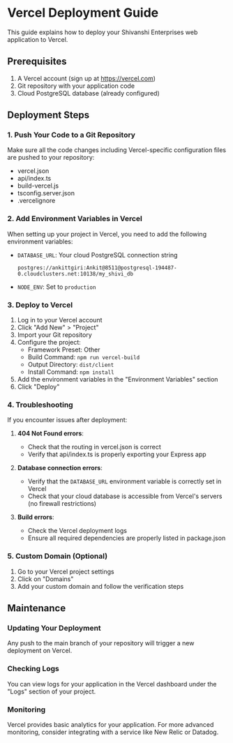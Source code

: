# Vercel Deployment Guide

This guide explains how to deploy your Shivanshi Enterprises web application to Vercel.

## Prerequisites

1. A Vercel account (sign up at https://vercel.com)
2. Git repository with your application code
3. Cloud PostgreSQL database (already configured)

## Deployment Steps

### 1. Push Your Code to a Git Repository

Make sure all the code changes including Vercel-specific configuration files are pushed to your repository:
- vercel.json
- api/index.ts
- build-vercel.js
- tsconfig.server.json
- .vercelignore

### 2. Add Environment Variables in Vercel

When setting up your project in Vercel, you need to add the following environment variables:

- `DATABASE_URL`: Your cloud PostgreSQL connection string
  ```
  postgres://ankittgiri:Ankit@8511@postgresql-194487-0.cloudclusters.net:10138/my_shivi_db
  ```
- `NODE_ENV`: Set to `production`

### 3. Deploy to Vercel

1. Log in to your Vercel account
2. Click "Add New" > "Project"
3. Import your Git repository
4. Configure the project:
   - Framework Preset: Other
   - Build Command: `npm run vercel-build`
   - Output Directory: `dist/client`
   - Install Command: `npm install`
5. Add the environment variables in the "Environment Variables" section
6. Click "Deploy"

### 4. Troubleshooting

If you encounter issues after deployment:

1. **404 Not Found errors**: 
   - Check that the routing in vercel.json is correct
   - Verify that api/index.ts is properly exporting your Express app

2. **Database connection errors**:
   - Verify that the `DATABASE_URL` environment variable is correctly set in Vercel
   - Check that your cloud database is accessible from Vercel's servers (no firewall restrictions)

3. **Build errors**:
   - Check the Vercel deployment logs
   - Ensure all required dependencies are properly listed in package.json

### 5. Custom Domain (Optional)

1. Go to your Vercel project settings
2. Click on "Domains"
3. Add your custom domain and follow the verification steps

## Maintenance

### Updating Your Deployment

Any push to the main branch of your repository will trigger a new deployment on Vercel.

### Checking Logs

You can view logs for your application in the Vercel dashboard under the "Logs" section of your project.

### Monitoring

Vercel provides basic analytics for your application. For more advanced monitoring, consider integrating with a service like New Relic or Datadog. 